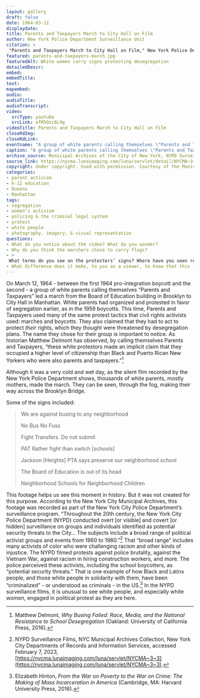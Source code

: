 ```yaml
--- 
layout: gallery
draft: false
date: 1964-03-12
displaydate: 
title: Parents and Taxpayers March to City Hall on Film
author: New York Police Department Surveillance Unit
citation: >
 "Parents and Taxpayers March to City Hall on Film," New York Police Department Surveillance Unit, in New York City Civil Rights History Project, Accessed: [Month Day, Year], https://nyccivilrightshistory.org/gallery/parents-and-taxpayers-march.
featured: parents-and-taxpayers-march.jpg
featuredAlt: White women carry signs protesting desegregation
detailedDescr: 
embed:  
embedTitle: 
text: 
mapembed: 
audio: 
audioTitle: 
audioTranscript: 
video: 
  srcType: youtube
  srcLink: efM5Ozc6L9g
videoTitle: Parents and Taxpayers March to City Hall on Film
closeRdImg:
closeRdLink:
eventname: "A group of white parents calling themselves \"Parents and Taxpayers\" lead a march from the Board of Education building in Brooklyn to City Hall in Manhattan."
caption: "A group of white parents calling themselves \"Parents and Taxpayers\" led a march near City Hall to protest desegregation efforts."
archive_source: Municipal Archives of the City of New York, NYPD Surveillance Films
source_link: https://nycma.lunaimaging.com/luna/servlet/detail/NYCMA~3~3~232~1233389:City-Hall,-Police-Department--Paren?sort=identifier%2Ctitle%2Cdate&qvq=q:0171;sort:identifier%2Ctitle%2Cdate;lc:NYCMA~3~3&mi=0&trs=1
copyright: Under copyright. Used with permission. Courtesy of the Municipal Archives, City of New York
categories: 
- parent activism
- k-12 education
- Queens
- Manhattan
tags: 
- segregation
- women's activism
- policing & the criminal legal system
- protest
- white people
- photography, imagery, & visual representation
questions:
- What do you notice about the video? What do you wonder?
- Why do you think the marchers chose to carry flags? 
- >
 What terms do you see on the protesters’ signs? Where have you seen references to “neighborhood schools” in other documents? What did it mean to talk about “neighborhood schools” when many neighborhoods were racially segregated through policies like redlining?
- What difference does it make, to you as a viewer, to know that this footage was recorded by the New York Police Department? How does that affect what we can learn from it? How do you think the participating students and adults would have felt, if they knew they were being recorded by the police? How do you think white parents and young people might have responded, as compared to Black and Puerto Rican parents or young people?
--- 
```


On March 12, 1964 - between the first 1964 pro-integration boycott and the second - a group of white parents calling themselves “Parents and Taxpayers” led a march from the Board of Education building in Brooklyn to City Hall in Manhattan. White parents had organized and protested in favor of segregation earlier, as in the 1959 boycotts. This time, Parents and Taxpayers used many of the same protest tactics that civil rights activists used: marches and boycotts. They also claimed that they had to act to protect *their* rights, which they thought were threatened by desegregation plans. The name they chose for their group is important to notice. As historian Matthew Delmont has observed, by calling themselves Parents and Taxpayers, “these white protestors made an implicit claim that they occupied a higher level of citizenship than Black and Puerto Rican New Yorkers who were also parents and taxpayers.”[^1]

Although it was a very cold and wet day, as the silent film recorded by the New York Police Department shows, thousands of white parents, mostly mothers, made the march. They can be seen, through the fog, making their way across the Brooklyn Bridge.

Some of the signs included:

> We are against busing to any neighborhood
>
> No Bus No Fuss
>
> Fight Transfers. Do not submit
>
> PAT Rather fight than switch [schools]
>
> Jackson [Heights] PTA says preserve our neighborhood school
>
> The Board of Education is out of its head
>
> Neighborhood Schools for Neighborhood Children
>

This footage helps us see this moment in history. But it was not created for this purpose. According to the New York City Municipal Archives, this footage was recorded as part of the New York City Police Department’s surveillance program. “Throughout the 20th century, the New York City Police Department (NYPD) conducted overt \[or visible\] and covert \[or hidden\]  surveillance on groups and individuals identified as potential security threats to the City… The subjects include a broad range of political activist groups and events from 1960 to 1980.”[^2] That “broad range” includes many activists of color who were challenging racism and other kinds of injustice. The NYPD filmed protests against police brutality, against the Vietnam War, against racism in hiring construction workers, and more. The police perceived these activists, including the school boycotters, as “potential security threats.” That is one example of how Black and Latinx people, and those white people in solidarity with them, have been “criminalized” - or understood as criminals - in the US.[^3] In the NYPD surveillance films, it is unusual to see white people, and especially white women, engaged in political protest as they are here.

[^1]: Matthew Delmont, *Why Busing Failed: Race, Media, and the National Resistance to School Desegregation* (Oakland: University of California Press, 2016).

[^2]: NYPD Surveillance Films, NYC Municipal Archives Collection, New York City Departments of Records and Information Services, accessed February 7, 2023, [https://nycma.lunaimaging.com/luna/servlet/NYCMA~3~3](https://nycma.lunaimaging.com/luna/servlet/NYCMA~3~3).

[^3]: Elizabeth Hinton, *From the War on Poverty to the War on Crime: The Making of Mass Incarceration in America* (Cambridge, MA: Harvard University Press, 2016).
